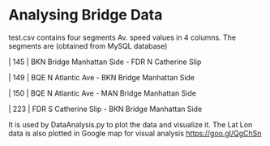 # Analysing Bridge Data

test.csv contains four segments Av. speed values in 4 columns. The segments are (obtained from MySQL database)

| 145 | BKN Bridge Manhattan Side - FDR N Catherine Slip  

| 149 | BQE N Atlantic Ave - BKN Bridge Manhattan Side                                

| 150 | BQE N Atlantic Ave - MAN Bridge Manhattan Side 

| 223 | FDR S Catherine Slip - BKN Bridge Manhattan Side 


It is used by DataAnalysis.py to plot the data and visualize it.
The Lat Lon data is also plotted in Google map for visual analysis
https://goo.gl/QgChSn

